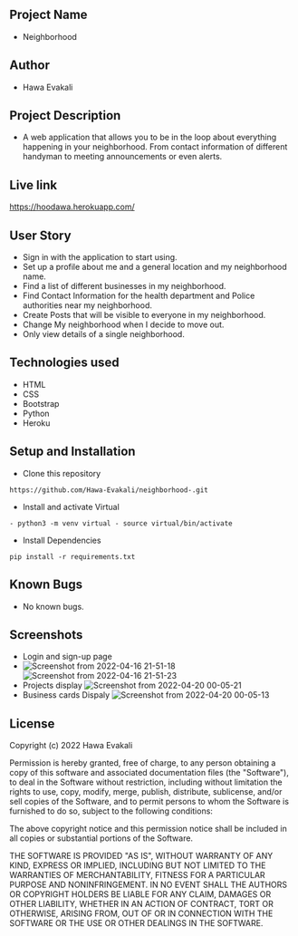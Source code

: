 ## Project Name
* Neighborhood
## Author
* Hawa Evakali
## Project Description 
* A web application that allows you to be in the loop about everything happening in your neighborhood. From contact information of different handyman to meeting announcements or even alerts.
## Live link 
https://hoodawa.herokuapp.com/
## User Story
* Sign in with the application to start using.
* Set up a profile about me and a general location and my neighborhood name.
* Find a list of different businesses in my neighborhood.
* Find Contact Information for the health department and Police authorities near my neighborhood.
* Create Posts that will be visible to everyone in my neighborhood.
* Change My neighborhood when I decide to move out.
* Only view details of a single neighborhood.
## Technologies used
* HTML
* CSS
* Bootstrap
* Python
* Heroku
## Setup and Installation
* Clone this repository

```
https://github.com/Hawa-Evakali/neighborhood-.git
```
* Install and activate Virtual
```
- python3 -m venv virtual - source virtual/bin/activate
```
* Install Dependencies 
```
pip install -r requirements.txt
```
## Known Bugs
* No known bugs. 
## Screenshots
* Login and sign-up page
* ![Screenshot from 2022-04-16 21-51-18](https://user-images.githubusercontent.com/85121438/164107187-03fb3369-0ee3-4388-9355-7db0d9ed1c12.png)
![Screenshot from 2022-04-16 21-51-23](https://user-images.githubusercontent.com/85121438/164107248-92166fa1-0ecc-4986-9503-cda7140d5dce.png)
* Projects display
![Screenshot from 2022-04-20 00-05-21](https://user-images.githubusercontent.com/85121438/164107306-8650e101-9752-488f-80aa-e972d910208f.png)
* Business cards Dispaly
![Screenshot from 2022-04-20 00-05-13](https://user-images.githubusercontent.com/85121438/164107343-abfaf56c-8a6b-48df-a443-95c0d20a06fd.png)

## License 
Copyright (c) 2022 Hawa Evakali

Permission is hereby granted, free of charge, to any person obtaining a copy of this software and associated documentation files (the "Software"), to deal in the Software without restriction, including without limitation the rights to use, copy, modify, merge, publish, distribute, sublicense, and/or sell copies of the Software, and to permit persons to whom the Software is furnished to do so, subject to the following conditions:

The above copyright notice and this permission notice shall be included in all copies or substantial portions of the Software.

THE SOFTWARE IS PROVIDED "AS IS", WITHOUT WARRANTY OF ANY KIND, EXPRESS OR IMPLIED, INCLUDING BUT NOT LIMITED TO THE WARRANTIES OF MERCHANTABILITY, FITNESS FOR A PARTICULAR PURPOSE AND NONINFRINGEMENT. IN NO EVENT SHALL THE AUTHORS OR COPYRIGHT HOLDERS BE LIABLE FOR ANY CLAIM, DAMAGES OR OTHER LIABILITY, WHETHER IN AN ACTION OF CONTRACT, TORT OR OTHERWISE, ARISING FROM, OUT OF OR IN CONNECTION WITH THE SOFTWARE OR THE USE OR OTHER DEALINGS IN THE SOFTWARE.



